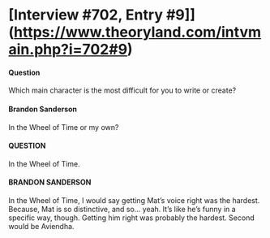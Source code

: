 # [Interview #702, Entry #9]](https://www.theoryland.com/intvmain.php?i=702#9)

#### Question

Which main character is the most difficult for you to write or create?

#### Brandon Sanderson

In the Wheel of Time or my own?

#### QUESTION

In the Wheel of Time.

#### BRANDON SANDERSON

In the Wheel of Time, I would say getting Mat’s voice right was the hardest. Because, Mat is so distinctive, and so... yeah. It’s like he’s funny in a specific way, though. Getting him right was probably the hardest. Second would be Aviendha.

